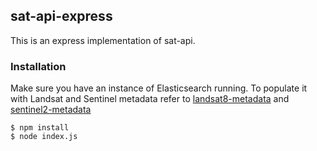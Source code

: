 ## sat-api-express

This is an express implementation of sat-api.

### Installation

Make sure you have an instance of Elasticsearch running. To populate it with Landsat and Sentinel metadata refer to [landsat8-metadata](https://github.com/sat-utils/landsat8-metadata) and [sentinel2-metadata](https://github.com/sat-utils/sentinel2-metadata)

    $ npm install
    $ node index.js

